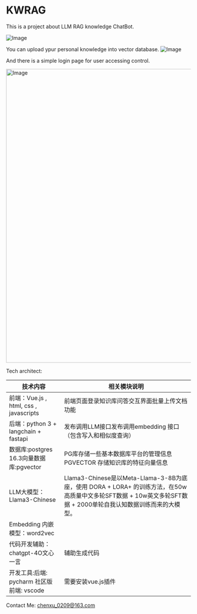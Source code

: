 # KWRAG
This is a project about LLM RAG knowledge ChatBot.

![Image](https://github.com/user-attachments/assets/5dca8b44-02c8-4ae4-8864-7570c894f36f)

You can upload ypur personal knowledge into vector database.
![Image](https://github.com/user-attachments/assets/eb5c44aa-e6aa-4a02-a87d-f814b4625c63)

And there is a simple login page for user accessing control.

<img width="800" alt="Image" src="https://github.com/user-attachments/assets/5411edbc-76c6-4d37-a339-f8623330accf">

Tech architect: 


| 技术内容                                       | 相关模块说明                                                                                                                                                      |
| ------------------------------------------------ | ------------------------------------------------------------------------------------------------------------------------------------------------------------------- |
| 前端：Vue.js , html,  css , javascripts        | 前端页面登录知识库问答交互界面批量上传文档功能                                                                                                                    |
| 后端：python 3 + langchain + fastapi           | 发布调用LLM接口发布调用embedding 接口（包含写入和相似度查询）                                                                                                     |
| 数据库:postgres 16.3向量数据库:pgvector        | PG库存储一些基本数据库平台的管理信息PGVECTOR 存储知识库的特征向量信息                                                                                             |
| LLM大模型：Llama3-Chinese| Llama3-Chinese是以Meta-Llama-3-8B为底座，使用 DORA + LORA+ 的训练方法，在50w高质量中文多轮SFT数据 + 10w英文多轮SFT数据 + 2000单轮自我认知数据训练而来的大模型。
| Embedding 内嵌模型：word2vec |  |
| 代码开发辅助：chatgpt-4O文心一言 | 辅助生成代码  | 
| 开发工具:后端: pycharm 社区版前端: vscode      | 需要安装vue.js插件                                                                                                                                                |


Contact Me: chenxu_0209@163.com
